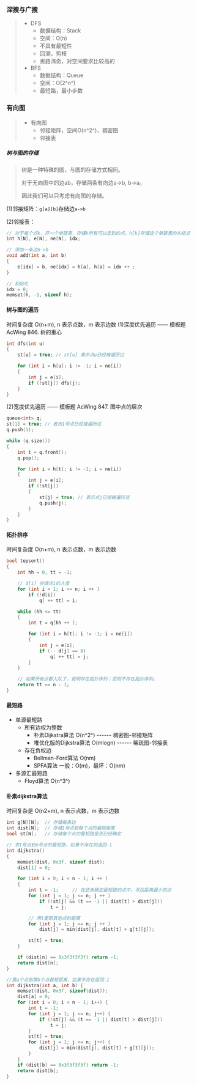 ### 深搜与广搜


> + DFS
> 	- 数据结构：Stack
> 	- 空间：O(n)
> 	- 不具有最短性
> 	- 回溯，剪枝
> 	- 思路清奇，对空间要求比较高的
> + BFS
>   + 数据结构：Queue
>   + 空间：O(2^n^)
>   + 最短路，最小步数

### 有向图

> + 有向图
>    + 邻接矩阵，空间O(n^2^)，稠密图
>    + 邻接表





##### 树与图的存储

> 树是一种特殊的图，与图的存储方式相同。
>
> 对于无向图中的边ab，存储两条有向边a->b, b->a。
>
> 因此我们可以只考虑有向图的存储。

(1)邻接矩阵：`g[a][b]`存储边`a->b`

(2)邻接表：

```c++
// 对于每个点k，开一个单链表，存储k所有可以走到的点。h[k]存储这个单链表的头结点
int h[N], e[N], ne[N], idx;

// 添加一条边a->b
void add(int a, int b)
{
    e[idx] = b, ne[idx] = h[a], h[a] = idx ++ ;
}

// 初始化
idx = 0;
memset(h, -1, sizeof h);
```

#### 树与图的遍历
时间复杂度 O(n+m), n 表示点数，m 表示边数
(1)深度优先遍历 —— 模板题 AcWing 846. 树的重心

```c++
int dfs(int u)
{
    st[u] = true; // st[u] 表示点u已经被遍历过

    for (int i = h[u]; i != -1; i = ne[i])
    {
        int j = e[i];
        if (!st[j]) dfs(j);
    }
}
```

(2)宽度优先遍历 —— 模板题 AcWing 847. 图中点的层次

```c++
queue<int> q;
st[1] = true; // 表示1号点已经被遍历过
q.push(1);

while (q.size())
{
    int t = q.front();
    q.pop();

    for (int i = h[t]; i != -1; i = ne[i])
    {
        int j = e[i];
        if (!st[j])
        {
            st[j] = true; // 表示点j已经被遍历过
            q.push(j);
        }
    }
}
```

#### 拓扑排序 
时间复杂度 O(n+m), n 表示点数，m 表示边数

```c++
bool topsort()
{
    int hh = 0, tt = -1;

    // d[i] 存储点i的入度
    for (int i = 1; i <= n; i ++ )
        if (!d[i])
            q[ ++ tt] = i;

    while (hh <= tt)
    {
        int t = q[hh ++ ];

        for (int i = h[t]; i != -1; i = ne[i])
        {
            int j = e[i];
            if (-- d[j] == 0)
                q[ ++ tt] = j;
        }
    }

    // 如果所有点都入队了，说明存在拓扑序列；否则不存在拓扑序列。
    return tt == n - 1;
}
```

#### 最短路

+ 单源最短路
    + 所有边权为整数
        + 朴素Dijkstra算法 O(n^2^) ------ 稠密图-邻接矩阵
        + 堆优化版的Dijkstra算法 O(mlogn) ------ 稀疏图-邻接表
    + 存在负权边
        + Bellman-Ford算法 O(nm)
        + SPFA算法 一般：O(m)，最坏：O(nm)
+ 多源汇最短路
    + Floyd算法 O(n^3^)



#### 朴素dijkstra算法

时间复杂是 O(n2+m), n 表示点数，m 表示边数

```c++
int g[N][N];  // 存储每条边
int dist[N];  // 存储1号点到每个点的最短距离
bool st[N];   // 存储每个点的最短路是否已经确定

// 求1号点到n号点的最短路，如果不存在则返回-1
int dijkstra()
{
    memset(dist, 0x3f, sizeof dist);
    dist[1] = 0;

    for (int i = 0; i < n - 1; i ++ )
    {
        int t = -1;     // 在还未确定最短路的点中，寻找距离最小的点
        for (int j = 1; j <= n; j ++ )
            if (!st[j] && (t == -1 || dist[t] > dist[j]))
                t = j;

        // 用t更新其他点的距离
        for (int j = 1; j <= n; j ++ )
            dist[j] = min(dist[j], dist[t] + g[t][j]);

        st[t] = true;
    }

    if (dist[n] == 0x3f3f3f3f) return -1;
    return dist[n];
}

//第a个点到第b个点最短距离，如果不存在返回-1
int dijkstra(int a, int b) {
    memset(dist, 0x3f, sizeof(dist));
    dist[a] = 0;
    for (int i = 0; i < n - 1; i++) {
        int t = -1;
        for (int j = 1; j <= n; j++) {
            if (!st[j] && (t == -1 || dist[t] > dist[j]))
                t = j;
        }
        st[t] = true;
        for (int j = 1; j <= n; j++) {
            dist[j] = min(dist[j], dist[t] + g[t][j]);
        }
    }
    if (dist[b] == 0x3f3f3f3f) return -1;
    return dist[b];
}
```

